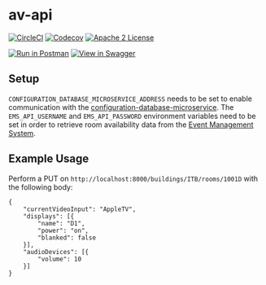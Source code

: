 # av-api
[![CircleCI](https://img.shields.io/circleci/project/byuoitav/av-api.svg)](https://circleci.com/gh/byuoitav/av-api) [![Codecov](https://img.shields.io/codecov/c/github/byuoitav/av-api.svg)](https://codecov.io/gh/byuoitav/av-api) [![Apache 2 License](https://img.shields.io/hexpm/l/plug.svg)](https://raw.githubusercontent.com/byuoitav/av-api/master/LICENSE)

[![Run in Postman](https://run.pstmn.io/button.svg)](https://app.getpostman.com/run-collection/dd1b2c873b3eff5a4ca7) [![View in Swagger](http://jessemillar.github.io/view-in-swagger-button/button.svg)](http://byuoitav.github.io/swagger-ui/?url=https://raw.githubusercontent.com/byuoitav/av-api/master/swagger.json)

## Setup
`CONFIGURATION_DATABASE_MICROSERVICE_ADDRESS` needs to be set to enable communication with the [configuration-database-microservice](https://github.com/byuoitav/configuration-database-microservice). The `EMS_API_USERNAME` and `EMS_API_PASSWORD` environment variables need to be set in order to retrieve room availability data from the [Event Management System](https://emsweb.byu.edu/VirtualEMS/BrowseForSpace.aspx).

## Example Usage
Perform a PUT on `http://localhost:8000/buildings/ITB/rooms/1001D` with the following body:
```
{
	"currentVideoInput": "AppleTV",
	"displays": [{
		"name": "D1",
		"power": "on",
		"blanked": false
	}],
	"audioDevices": [{
		"volume": 10
	}]
}
```
